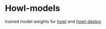 # Howl-models

trained model weights for [howl](https://github.com/castorini/howl) and [howl-deploy](https://github.com/castorini/howl-deploy)